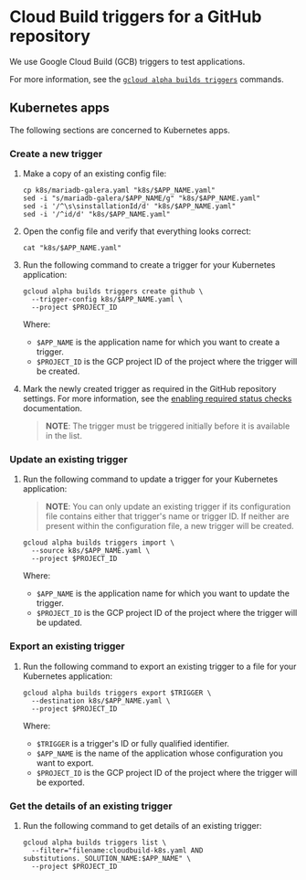 # Cloud Build triggers for a GitHub repository

We use Google Cloud Build (GCB) triggers to test applications.

For more information, see the
[`gcloud alpha builds triggers`](https://cloud.google.com/sdk/gcloud/reference/alpha/builds/triggers/)
commands.

## Kubernetes apps

The following sections are concerned to Kubernetes apps.

### Create a new trigger

1.  Make a copy of an existing config file:

    ```shell
    cp k8s/mariadb-galera.yaml "k8s/$APP_NAME.yaml"
    sed -i "s/mariadb-galera/$APP_NAME/g" "k8s/$APP_NAME.yaml"
    sed -i '/^\s\sinstallationId/d' "k8s/$APP_NAME.yaml"
    sed -i '/^id/d' "k8s/$APP_NAME.yaml"
    ```

1.  Open the config file and verify that everything looks correct:

    ```shell
    cat "k8s/$APP_NAME.yaml"
    ```

1.  Run the following command to create a trigger for your Kubernetes
    application:

    ```shell
    gcloud alpha builds triggers create github \
      --trigger-config k8s/$APP_NAME.yaml \
      --project $PROJECT_ID
    ```

    Where:

    *   `$APP_NAME` is the application name for which you want to create a
        trigger.
    *   `$PROJECT_ID` is the GCP project ID of the project where the trigger will be created.
    
1.  Mark the newly created trigger as required in the GitHub repository settings. For more information, see the [enabling required status checks](https://help.github.com/en/articles/enabling-required-status-checks) documentation.

    > **NOTE**: The trigger must be triggered initially before it is available in the list.

### Update an existing trigger

1.  Run the following command to update a trigger for your Kubernetes
    application:

    > **NOTE**: You can only update an existing trigger if its
    > configuration file contains either that trigger's name or trigger
    > ID. If neither are present within the configuration file, a new
    > trigger will be created.

    ```shell
    gcloud alpha builds triggers import \
      --source k8s/$APP_NAME.yaml \
      --project $PROJECT_ID
    ```

    Where:

    *   `$APP_NAME` is the application name for which you want to update the
        trigger.
    *   `$PROJECT_ID` is the GCP project ID of the project where the trigger will be updated.

### Export an existing trigger

1.  Run the following command to export an existing trigger to a file for your
    Kubernetes application:

    ```shell
    gcloud alpha builds triggers export $TRIGGER \
      --destination k8s/$APP_NAME.yaml \
      --project $PROJECT_ID
    ```

    Where:

    *   `$TRIGGER` is a trigger's ID or fully qualified identifier.
    *   `$APP_NAME` is the name of the application whose configuration you want to
        export.
    *   `$PROJECT_ID` is the GCP project ID of the project where the trigger will
        be exported.

### Get the details of an existing trigger

1.  Run the following command to get details of an existing trigger:

    ```shell
    gcloud alpha builds triggers list \
      --filter="filename:cloudbuild-k8s.yaml AND substitutions._SOLUTION_NAME:$APP_NAME" \
      --project $PROJECT_ID
    ```
